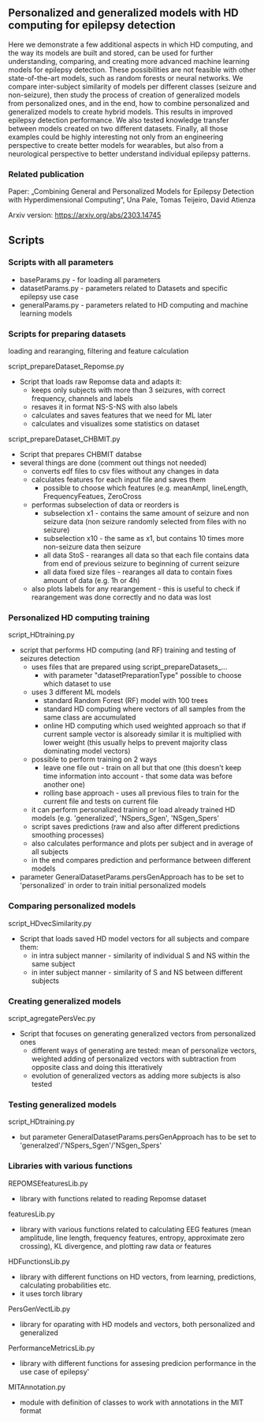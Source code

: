 ## Personalized and generalized models with HD computing for epilepsy detection

Here we demonstrate a few additional aspects in which HD computing, and the way its models are built and stored, can be used for further understanding, comparing, and creating more advanced machine learning models for epilepsy detection. These possibilities are not feasible with other state-of-the-art models, such as random forests or neural networks. 
We compare inter-subject similarity of models per different classes (seizure and non-seizure), then study the process of creation of generalized models from personalized ones, and in the end, how to combine personalized and generalized models to create hybrid models. This results in improved epilepsy detection performance. We also tested knowledge transfer between models created on two different datasets. Finally, all those examples could be highly interesting not only from an engineering perspective to create better models for wearables, but also from a neurological perspective to better understand individual epilepsy patterns. 


### Related publication
Paper: „Combining General and Personalized Models for Epilepsy Detection with Hyperdimensional Computing“, Una Pale, Tomas Teijeiro, David Atienza

Arxiv version: https://arxiv.org/abs/2303.14745 


## Scripts

### Scripts with all parameters 
- baseParams.py  - for loading all parameters
- datasetParams.py - parameters related to Datasets and specific epilepsy use case
- generalParams.py - parameters related to HD computing and machine learning models 


### Scripts for preparing datasets
loading and rearanging, filtering and feature calculation

script_prepareDataset_Repomse.py
- Script that loads raw Repomse data and adapts it: 
	- keeps only subjects with more than 3 seizures, with correct frequency, channels and labels 
	- resaves it in format NS-S-NS  with also labels 
	- calculates and saves features that we need for ML later 
	- calculates and visualizes some statistics on dataset

script_prepareDataset_CHBMIT.py
- Script that prepares CHBMIT databse 
- several things are done (comment out things not needed) 
	- converts edf files to csv files without any changes in data 
	- calculates features for each input file and saves them 
		- possible to choose which features (e.g. meanAmpl, lineLength, FrequencyFeatues, ZeroCross 
	- performas subselection of data or reorders is 
		- subselection x1 - contains the same amount of seizure and non seizure data (non seizure randomly selected from files with no seizure)
		- subselection x10 - the same as x1, but contains 10 times more non-seizure data then seizure 
		- all data StoS - rearanges all data so that each file contains data from end of previous seizure to beginning of current seizure 
		- all data fixed size files - rearanges all data to contain fixes amount of data (e.g. 1h or 4h) 
	- also plots labels for any rearangement - this is useful to check if rearangement was done correctly and no data was lost 


### Personalized HD computing training 
script_HDtraining.py
- script that performs HD computing (and RF) training and testing of seizures detection
	- uses files that are prepared using script_prepareDatasets_...
		- with parameter "datasetPreparationType" possible to choose which dataset to use
	- uses 3 different ML models 
		- standard Random Forest (RF) model with 100 trees 
		- standard HD computing where vectors of all samples from the same class are accumulated 
		- online HD computing which used weighted approach so that if current sample vector is alsoready similar it is multiplied with lower weight 
			(this usually helps to prevent majority class dominating model vectors) 
	- possible to perform training on 2 ways
		- leave one file out - train on all but that one (this doesn't keep time information into account - that some data was before another one) 
		- rolling base approach - uses all previous files to train for the current file and tests on current file 
	- it can perform personalized training or load already trained HD models (e.g. 'generalized', 'NSpers_Sgen', 'NSgen_Spers'
	- script saves predictions (raw and also after different predictions smoothing processes) 
	- also calculates performance and plots per subject and in average of all subjects 
	- in the end compares prediction and performance between different models
- parameter GeneralDatasetParams.persGenApproach has to be set to 'personalized' in order to train initial personalized models



### Comparing personalized models 
script_HDvecSimilarity.py
- Script that loads saved HD model vectors for all subjects and compare them: 
	- in intra subject manner - similarity of individual S and NS within the same subject 
	- in inter subject manner - similarity of S and NS between different subjects 


### Creating generalized models 
script_agregatePersVec.py
- Script that focuses on generating generalized vectors from personalized ones 
	- different ways of generating are tested: mean of personalize vectors, weighted adding of personalized  vectors with subtraction from opposite class and doing this itteratively 
	- evolution of generalized vectors as adding more subjects is also tested 


### Testing generalized models
script_HDtraining.py 
- but parameter GeneralDatasetParams.persGenApproach has to be set to 'generalzed'/'NSpers_Sgen'/'NSgen_Spers'

### Libraries with various functions
REPOMSEfeaturesLib.py
- library with functions related to reading Repomse dataset 

featuresLib.py 
- library with various functions related to calculating EEG features (mean amplitude, line length, frequency features, entropy, approximate zero crossing), KL divergence, and plotting raw data or features 

HDFunctionsLib.py 
- library with different functions on HD vectors, from learning, predictions, calculating probabilities etc. 
- it uses torch library 

PersGenVectLib.py 
- library for oparating with HD models and vectors, both personalized and generalized

PerformanceMetricsLib.py 
- library with different functions for assesing predicion performance in the use case of epilepsy'

MITAnnotation.py
- module with definition of classes to work with annotations in the MIT format